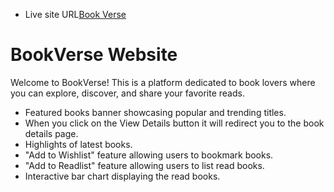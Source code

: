 - Live site URL[Book Verse](https://book-varse-b9a8.netlify.app/)

# BookVerse Website

Welcome to BookVerse! This is a platform dedicated to book lovers where you can explore, discover, and share your favorite reads.

- Featured books banner showcasing popular and trending titles.
- When you click on the View Details button it will redirect you to the book details page.
- Highlights of latest books.
- "Add to Wishlist" feature allowing users to bookmark books.
- "Add to Readlist" feature allowing users to list read books.
- Interactive bar chart displaying the read books.
